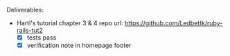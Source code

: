 Deliverables:
- Hartl's tutorial chapter 3 & 4 repo url: https://github.com/Ledbettk/ruby-rails-tut2
  - [x] tests pass
  - [x] verification note in homepage footer
